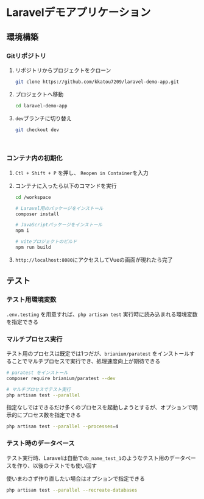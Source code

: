 # Laravelデモアプリケーション

## 環境構築

### Gitリポジトリ
1. リポジトリからプロジェクトをクローン

    ```bash
    git clone https://github.com/kkatou7209/laravel-demo-app.git
    ```

1. プロジェクトへ移動

    ```bash
    cd laravel-demo-app
    ```

1. `dev`ブランチに切り替え

    ```bash
    git checkout dev
    ```
<br>

### コンテナ内の初期化

1. `Ctl + Shift + P` を押し、 `Reopen in Container`を入力
1. コンテナに入ったら以下のコマンドを実行

    ```bash
    cd /workspace

    # Laravel用のパッケージをインストール
    composer install

    # JavaScriptパッケージをインストール
    npm i

    # viteプロジェクトのビルド
    npm run build
    ```

1. `http://localhost:8080`にアクセスしてVueの画面が現れたら完了


## テスト

### テスト用環境変数
`.env.testing` を用意すれば、`php artisan test` 実行時に読み込まれる環境変数を指定できる

### マルチプロセス実行

テスト用のプロセスは既定では1つだが、`brianium/paratest` をインストールすることでマルチプロセスで実行でき、処理速度向上が期待できる

```bash
# paratest をインストール
composer require brianium/paratest --dev

# マルチプロセスでテスト実行
php artisan test --parallel
```

指定なしではできるだけ多くのプロセスを起動しようとするが、オプションで明示的にプロセス数を指定できる

```bash
php artisan test --parallel --processes=4
```

### テスト時のデータベース

テスト実行時、Laravelは自動で`db_name_test_1`のようなテスト用のデータベースを作り、以後のテストでも使い回す

使いまわさず作り直したい場合はオプションで指定できる

```bash
php artisan test --parallel --recreate-databases
```

